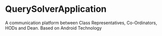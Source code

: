# QuerySolverApplication
A communication platform between Class Representatives, Co-Ordinators, HODs and Dean. Based on Android Technology
